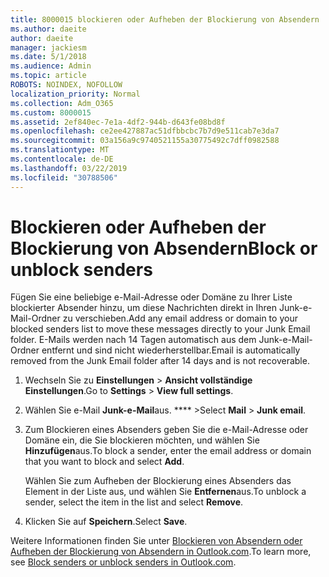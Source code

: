 ```yaml
---
title: 8000015 blockieren oder Aufheben der Blockierung von Absendern
ms.author: daeite
author: daeite
manager: jackiesm
ms.date: 5/1/2018
ms.audience: Admin
ms.topic: article
ROBOTS: NOINDEX, NOFOLLOW
localization_priority: Normal
ms.collection: Adm_O365
ms.custom: 8000015
ms.assetid: 2ef840ec-7e1a-4df2-944b-d643fe08bd8f
ms.openlocfilehash: ce2ee427887ac51dfbbcbc7b7d9e511cab7e3da7
ms.sourcegitcommit: 03a156a9c9740521155a30775492c7dff0982588
ms.translationtype: MT
ms.contentlocale: de-DE
ms.lasthandoff: 03/22/2019
ms.locfileid: "30788506"
---
```

# <a name="block-or-unblock-senders"></a><span data-ttu-id="d78c2-102">Blockieren oder Aufheben der Blockierung von Absendern</span><span class="sxs-lookup"><span data-stu-id="d78c2-102">Block or unblock senders</span></span>

<span data-ttu-id="d78c2-103">Fügen Sie eine beliebige e-Mail-Adresse oder Domäne zu Ihrer Liste blockierter Absender hinzu, um diese Nachrichten direkt in Ihren Junk-e-Mail-Ordner zu verschieben.</span><span class="sxs-lookup"><span data-stu-id="d78c2-103">Add any email address or domain to your blocked senders list to move these messages directly to your Junk Email folder.</span></span> <span data-ttu-id="d78c2-104">E-Mails werden nach 14 Tagen automatisch aus dem Junk-e-Mail-Ordner entfernt und sind nicht wiederherstellbar.</span><span class="sxs-lookup"><span data-stu-id="d78c2-104">Email is automatically removed from the Junk Email folder after 14 days and is not recoverable.</span></span>
  
1. <span data-ttu-id="d78c2-105">Wechseln Sie zu **Einstellungen** \> **Ansicht vollständige Einstellungen**.</span><span class="sxs-lookup"><span data-stu-id="d78c2-105">Go to **Settings** \> **View full settings**.</span></span> 
    
2. <span data-ttu-id="d78c2-106">Wählen Sie e-Mail **Junk-e-Mail**aus. \*\*\*\* \></span><span class="sxs-lookup"><span data-stu-id="d78c2-106">Select **Mail** \> **Junk email**.</span></span> 
    
3. <span data-ttu-id="d78c2-107">Zum Blockieren eines Absenders geben Sie die e-Mail-Adresse oder Domäne ein, die Sie blockieren möchten, und wählen Sie **Hinzufügen**aus.</span><span class="sxs-lookup"><span data-stu-id="d78c2-107">To block a sender, enter the email address or domain that you want to block and select **Add**.</span></span> 
    
    <span data-ttu-id="d78c2-108">Wählen Sie zum Aufheben der Blockierung eines Absenders das Element in der Liste aus, und wählen Sie **Entfernen**aus.</span><span class="sxs-lookup"><span data-stu-id="d78c2-108">To unblock a sender, select the item in the list and select **Remove**.</span></span>
    
4. <span data-ttu-id="d78c2-109">Klicken Sie auf **Speichern**.</span><span class="sxs-lookup"><span data-stu-id="d78c2-109">Select **Save**.</span></span> 
    
<span data-ttu-id="d78c2-110">Weitere Informationen finden Sie unter [Blockieren von Absendern oder Aufheben der Blockierung von Absendern in Outlook.com](https://go.microsoft.com/fwlink/p/?linkid=873133).</span><span class="sxs-lookup"><span data-stu-id="d78c2-110">To learn more, see [Block senders or unblock senders in Outlook.com](https://go.microsoft.com/fwlink/p/?linkid=873133).</span></span>
  

